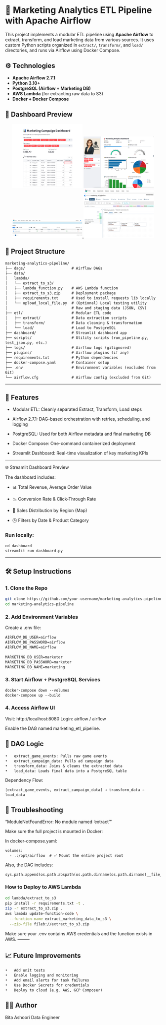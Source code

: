 # 🧠 Marketing Analytics ETL Pipeline with Apache Airflow

This project implements a modular ETL pipeline using **Apache Airflow** to extract, transform, and load marketing data from various sources. It uses custom Python scripts organized in `extract/`, `transform/`, and `load/` directories, and runs via Airflow using Docker Compose.


## ⚙️ Technologies

- **Apache Airflow 2.7.1**
- **Python 3.10+**
- **PostgreSQL (Airflow + Marketing DB)**
- **AWS Lambda** (for extracting raw data to S3)
- **Docker + Docker Compose**


## 📸 Dashboard Preview

<div align="center">
  <img src="https://raw.githubusercontent.com/bashoori/repo/master/marketing-analytics-pipeline/streamlit.png" alt="Streamlit Dashboard 1" width="45%"/>
  <img src="https://raw.githubusercontent.com/bashoori/repo/master/marketing-analytics-pipeline/streamlit2.png" alt="Streamlit Dashboard 2" width="45%"/>
  <br/>
  <a href="https://github.com/bashoori/repo/blob/master/marketing-analytics-pipeline/airflow.png" target="_blank">
    <img src="https://raw.githubusercontent.com/bashoori/repo/master/marketing-analytics-pipeline/airflow.png" alt="Airflow DAG" width="45%"/>
  </a>
  <a href="https://github.com/bashoori/repo/blob/master/marketing-analytics-pipeline/airflow2.png" target="_blank">
    <img src="https://raw.githubusercontent.com/bashoori/repo/master/marketing-analytics-pipeline/airflow2.png" alt="Airflow DAG Status" width="45%"/>
  </a>
</div>


## 📂 Project Structure
```
marketing-analytics-pipeline/
├── dags/                     # Airflow DAGs
├── data/   
│   lambda/
│   └── extract_to_s3/
│   ├── lambda_function.py    # AWS Lambda function
│   ├── extract_to_s3.zip     # Deployment package
│   ├── requirements.txt      # Used to install requests lib locally
│   └── upload_local_file.py  # (Optional) Local testing utility
│                             # Raw and staging data (JSON, CSV)
├── etl/                      # Modular ETL code
│   ├── extract/              # Data extraction scripts
│   ├── transform/            # Data cleaning & transformation
│   └── load/                 # Load to PostgreSQL
├── dashboard/                # Streamlit dashboard app
├── scripts/                  # Utility scripts (run_pipeline.py, test_json.py, etc.)
├── logs/                     # Airflow logs (gitignored)
├── plugins/                  # Airflow plugins (if any)
├── requirements.txt          # Python dependencies
├── docker-compose.yaml       # Container setup
├── .env                      # Environment variables (excluded from Git)
└── airflow.cfg               # Airflow config (excluded from Git)
```

---

## 🚀 Features

- Modular ETL: Cleanly separated Extract, Transform, Load steps

- Airflow 2.7.1: DAG-based orchestration with retries, scheduling, and logging

- PostgreSQL: Used for both Airflow metadata and final marketing DB

- Docker Compose: One-command containerized deployment

- Streamlit Dashboard: Real-time visualization of key marketing KPIs

---

🌐 Streamlit Dashboard Preview

The dashboard includes:

- 📊 Total Revenue, Average Order Value

- 📉 Conversion Rate & Click-Through Rate

- 📍 Sales Distribution by Region (Map)

- 🕒 Filters by Date & Product Category


###  Run locally:
```
cd dashboard
streamlit run dashboard.py
```

---

## 🛠️ Setup Instructions

### 1. Clone the Repo

```bash
git clone https://github.com/your-username/marketing-analytics-pipeline.git
cd marketing-analytics-pipeline
```

### 2. Add Environment Variables

Create a .env file:
```
AIRFLOW_DB_USER=airflow
AIRFLOW_DB_PASSWORD=airflow
AIRFLOW_DB_NAME=airflow

MARKETING_DB_USER=marketer
MARKETING_DB_PASSWORD=marketer
MARKETING_DB_NAME=marketing
```
### 3. Start Airflow + PostgreSQL Services
```
docker-compose down --volumes
docker-compose up --build 
```
### 4. Access Airflow UI

Visit: http://localhost:8080
Login: airflow / airflow

Enable the DAG named marketing_etl_pipeline.

## 🧪 DAG Logic
	•	extract_game_events: Pulls raw game events
	•	extract_campaign_data: Pulls ad campaign data
	•	transform_data: Joins & cleans the extracted data
	•	load_data: Loads final data into a PostgreSQL table

Dependency Flow:
```
[extract_game_events, extract_campaign_data] → transform_data → load_data
```

## 🧼 Troubleshooting

“ModuleNotFoundError: No module named ‘extract’”

Make sure the full project is mounted in Docker:

In docker-compose.yaml:
```
volumes:
  - .:/opt/airflow  # ✅ Mount the entire project root
```

Also, the DAG includes:
```
sys.path.append(os.path.abspath(os.path.dirname(os.path.dirname(__file__))))
```


### How to Deploy to AWS Lambda
```bash
cd lambda/extract_to_s3
pip install -r requirements.txt -t .
zip -r extract_to_s3.zip .
aws lambda update-function-code \
  --function-name extract_marketing_data_to_s3 \
  --zip-file fileb://extract_to_s3.zip
```
Make sure your .env contains AWS credentials and the function exists in AWS.
⸻


## 📈 Future Improvements
	•	Add unit tests
	•	Enable logging and monitoring
	•	Add email alerts for task failures
	•	Use Docker Secrets for credentials
	•	Deploy to cloud (e.g. AWS, GCP Composer)


## 👩‍💻 Author

Bita Ashoori
Data Engineer 